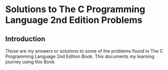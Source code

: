 # Solutions to The C Programming Language 2nd Edition Problems
## Introduction
Those are my answers or solutions to some of the problems found in The C Programming Language 2nd Edition Book.
This documents my learning journey using this Book.

